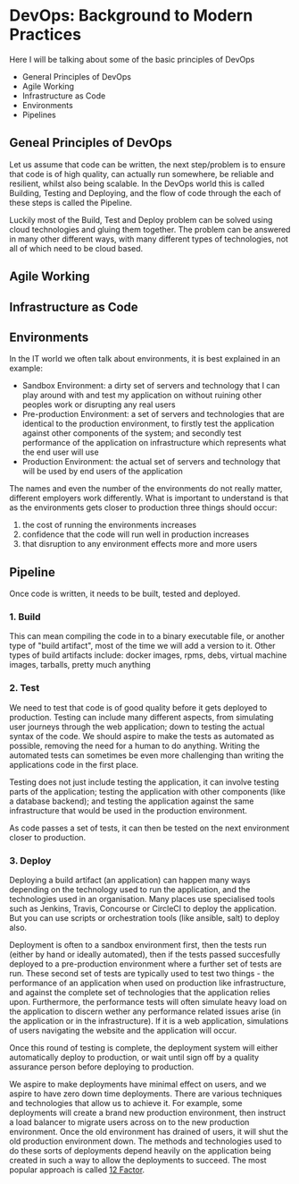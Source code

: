 # DevOps: Background to Modern Practices

Here I will be talking about some of the basic principles of DevOps

- General Principles of DevOps
- Agile Working
- Infrastructure as Code
- Environments
- Pipelines

## Geneal Principles of DevOps

Let us assume that code can be written, the next step/problem is to ensure that code is of high quality, can actually run somewhere, be reliable and resilient,  whilst also being scalable.  In the DevOps world this is called Building, Testing and Deploying, and the flow of code through the each of these steps is called the Pipeline.

Luckily most of the Build, Test and Deploy problem can be solved using cloud technologies and gluing them together.  The problem can be answered in many other different ways, with many different types of technologies, not all of which need to be cloud based.

## Agile Working

## Infrastructure as Code

## Environments

In the IT world we often talk about environments, it is best explained in an example:

- Sandbox Environment: a dirty set of servers and technology that I can play around with and test my application on without ruining other peoples work or disrupting any real users
- Pre-production Environment: a set of servers and technologies that are identical to the production environment, to firstly test the application against other components of the system; and secondly test performance of the application on infrastructure which represents what the end user will use
- Production Environment: the actual set of servers and technology that will be used by end users of the application

The names and even the number of the environments do not really matter, different employers work differently.  What is important to understand is that as the environments gets closer to production three things should occur:

1. the cost of running the environments increases
2. confidence that the code will run well in production increases
3. that disruption to any environment effects more and more users

## Pipeline
Once code is written, it needs to be built, tested and deployed.

### 1. Build
This can mean compiling the code in to a binary executable file, or another type of "build artifact", most of the time we will add a version to it.  Other types of build artifacts include: docker images, rpms, debs, virtual machine images, tarballs, pretty much anything


### 2. Test
We need to test that code is of good quality before it gets deployed to production.  Testing can include many different aspects, from simulating user journeys through the web application; down to testing the actual syntax of the code.  We should aspire to make the tests as automated as possible, removing the need for a human to do anything.  Writing the automated tests can sometimes be even more challenging than writing the applications code in the first place.

Testing does not just include testing the application, it can involve testing parts of the application; testing the application with other components (like a database backend); and testing the application against the same infrastructure that would be used in the production environment.

As code passes a set of tests, it can then be tested on the next environment closer to production.

### 3. Deploy

Deploying a build artifact (an application) can happen many ways depending on the technology used to run the application, and the technologies used in an organisation.  Many places use specialised tools such as Jenkins, Travis, Concourse or CircleCI to deploy the application.  But you can use scripts or orchestration tools (like ansible, salt) to deploy also.

Deployment is often to a sandbox environment first, then the tests run (either by hand or ideally automated), then if the tests passed succesfully deployed to a pre-production environment where a further set of tests are run.  These second set of tests are typically used to test two things - the performance of an application when used on production like infrastructure, and against the complete set of technologies that the application relies upon.  Furthermore, the performance tests will often simulate heavy load on the application to discern wether any performance related issues arise (in the application or in the infrastructure).  If it is a web application, simulations of users navigating the website and the application will occur.

Once this round of testing is complete, the deployment system will either automatically deploy to production, or wait until sign off by a quality assurance person before deploying to production.

We aspire to make deployments have minimal effect on users, and we aspire to have zero down time deployments.  There are various techniques and technologies that allow us to achieve it.  For example, some deployments will create a brand new production environment, then instruct a load balancer to migrate users across on to the new production environment.  Once the old environment has drained of users, it will shut the old production environment down.  The methods and technologies used to do these sorts of deployments depend heavily on the application being created in such a way to allow the deployments to succeed.  The most popular approach is called [12 Factor](https://12factor.net/).
